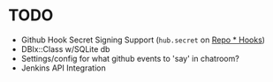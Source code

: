 # TODO

* Github Hook Secret Signing Support (`hub.secret` on
    [Repo * Hooks](http://developer.github.com/v3/repos/hooks/))
* DBIx::Class w/SQLite db
* Settings/config for what github events to 'say' in chatroom?
* Jenkins API Integration

